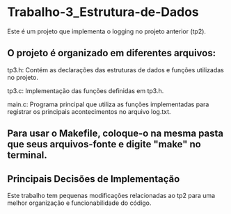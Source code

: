 # Trabalho-3_Estrutura-de-Dados
Este é um projeto que implementa o logging no projeto anterior (tp2).

## O projeto é organizado em diferentes arquivos:

tp3.h: Contém as declarações das estruturas de dados e funções utilizadas no projeto.

tp3.c: Implementação das funções definidas em tp3.h.

main.c: Programa principal que utiliza as funções implementadas para registrar os principais acontecimentos no arquivo log.txt.
    
## Para usar o Makefile, coloque-o na mesma pasta que seus arquivos-fonte e digite "make" no terminal.

## Principais Decisões de Implementação

Este trabalho tem pequenas modificações relacionadas ao tp2 para uma melhor organização e funcionabilidade do código.
    
